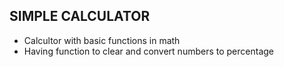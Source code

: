 ## SIMPLE CALCULATOR
- Calcultor with basic functions in math
- Having function to clear and convert numbers to percentage